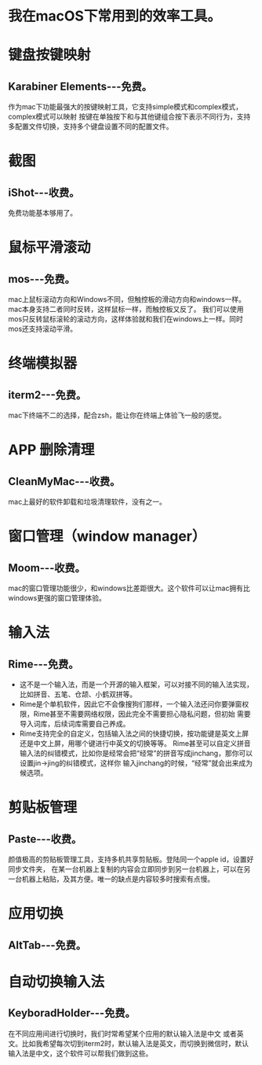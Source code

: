 
# 我在macOS下常用到的效率工具。

# 键盘按键映射
## Karabiner Elements---免费。
作为mac下功能最强大的按键映射工具，它支持simple模式和complex模式，complex模式可以映射
按键在单独按下和与其他键组合按下表示不同行为，支持多配置文件切换，支持多个键盘设置不同的配置文件。

# 截图
## iShot---收费。
免费功能基本够用了。

# 鼠标平滑滚动
## mos---免费。
mac上鼠标滚动方向和Windows不同，但触控板的滑动方向和windows一样。mac本身支持二者同时反转，这样鼠标一样，而触控板又反了。
我们可以使用mos只反转鼠标滚轮的滚动方向，这样体验就和我们在windows上一样。同时mos还支持滚动平滑。

# 终端模拟器
## iterm2---免费。
mac下终端不二的选择，配合zsh，能让你在终端上体验飞一般的感觉。

# APP 删除清理
## CleanMyMac---收费。
mac上最好的软件卸载和垃圾清理软件，没有之一。

# 窗口管理（window manager）
## Moom---收费。
mac的窗口管理功能很少，和windows比差距很大。这个软件可以让mac拥有比windows更强的窗口管理体验。

# 输入法
## Rime---免费。
- 这不是一个输入法，而是一个开源的输入框架，可以对接不同的输入法实现，比如拼音、五笔、仓颉、小鹤双拼等。
- Rime是个单机软件，因此它不会像搜狗们那样，一个输入法还问你要弹窗权限，Rime甚至不需要网络权限，因此完全不需要担心隐私问题，但初始
需要导入词库，后续词库需要自己养成。
- Rime支持完全的自定义，包括输入法之间的快捷切换，按功能键是英文上屏还是中文上屏，用哪个键进行中英文的切换等等。
Rime甚至可以自定义拼音输入法的纠错模式，比如你是经常会把“经常”的拼音写成jinchang，那你可以设置jin->jing的纠错模式，这样你
输入jinchang的时候，“经常”就会出来成为候选项。

# 剪贴板管理
## Paste---收费。
颜值极高的剪贴板管理工具，支持多机共享剪贴板。登陆同一个apple id，设置好同步文件夹，
在某一台机器上复制的内容会立即同步到另一台机器上，可以在另一台机器上粘贴，及其方便。唯一的缺点是内容较多时搜索有点慢。

# 应用切换
## AltTab---免费。

# 自动切换输入法
## KeyboradHolder---免费。
在不同应用间进行切换时，我们时常希望某个应用的默认输入法是中文
或者英文。比如我希望每次切到iterm2时，默认输入法是英文，而切换到微信时，默认输入法是中文，这个软件可以帮我们做到这些。
